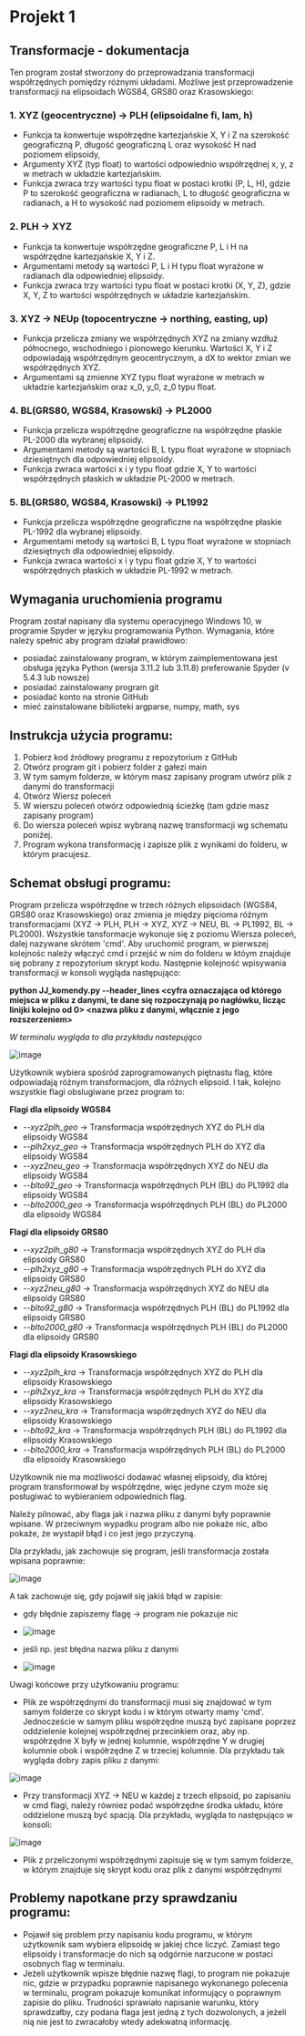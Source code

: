# Projekt 1

## Transformacje - dokumentacja

Ten program został stworzony do przeprowadzania transformacji współrzędnych pomiędzy różnymi układami. 
Możliwe jest przeprowadzenie transformacji na elipsoidach WGS84, GRS80 oraz Krasowskiego:

### 1. XYZ (geocentryczne) -> PLH (elipsoidalne fi, lam, h)
-  Funkcja ta konwertuje współrzędne kartezjańskie X, Y i Z na szerokość geograficzną P, długość geograficzną L oraz wysokość H nad poziomem elipsoidy,
- Argumenty XYZ (typ float) to wartości odpowiednio współrzędnej x, y, z w metrach w układzie kartezjańskim. 
- Funkcja zwraca trzy wartości typu float w postaci krotki (P, L, H), gdzie P to szerokość geograficzna w radianach, L to długość geograficzna w radianach, a H to wysokość nad poziomem elipsoidy w metrach.

### 2. PLH -> XYZ
- Funkcja ta konwertuje współrzędne geograficzne P, L i H na współrzędne kartezjańskie X, Y i Z. 
- Argumentami metody są wartości P, L i H typu float wyrażone w radianach dla odpowiedniej elipsoidy.
- Funkcja zwraca trzy wartości typu float w postaci krotki (X, Y, Z), gdzie X, Y, Z to wartości współrzędnych w układzie kartezjańskim.

### 3. XYZ -> NEUp (topocentryczne -> northing, easting, up)
- Funkcja przelicza zmiany we współrzędnych XYZ na zmiany wzdłuż północnego, wschodniego i pionowego kierunku. Wartości X, Y i Z odpowiadają współrzędnym geocentrycznym, a dX to wektor zmian we współrzędnych XYZ.
- Argumentami są zmienne XYZ typu float wyrażone w metrach w układzie kartezjańskim oraz x_0, y_0, z_0 typu float.

### 4. BL(GRS80, WGS84, Krasowski) -> PL2000
- Funkcja przelicza współrzędne geograficzne na współrzędne płaskie PL-2000 dla wybranej elipsoidy.
- Argumentami metody są wartości B, L typu float wyrażone w stopniach dziesiętnych dla odpowiedniej elipsoidy.
- Funkcja zwraca wartości x i y typu float gdzie X, Y to wartości współrzędnych płaskich w układzie PL-2000 w metrach.

### 5. BL(GRS80, WGS84, Krasowski) -> PL1992
- Funkcja przelicza współrzędne geograficzne na współrzędne płaskie PL-1992 dla wybranej elipsoidy.
- Argumentami metody są wartości B, L typu float wyrażone w stopniach dziesiętnych dla odpowiedniej elipsoidy.
- Funkcja zwraca wartości x i y typu float gdzie X, Y to wartości współrzędnych płaskich w układzie PL-1992 w metrach.

  
## Wymagania uruchomienia programu  
Program został napisany dla systemu operacyjnego Windows 10, w programie Spyder w języku programowania Python. Wymagania, które należy spełnić aby program działał prawidłowo:
- posiadać zainstalowany program, w którym zaimplementowana jest obsługa języka Python (wersja 3.11.2 lub 3.11.8) preferowanie Spyder (v 5.4.3 lub nowsze)
 - posiadać zainstalowany program git 
- posiadać konto na stronie GitHub
- mieć zainstalowane biblioteki argparse, numpy, math, sys

  

## Instrukcja użycia programu:
1.	Pobierz kod źródłowy programu z repozytorium z GitHub
2.	Otwórz program git i pobierz folder z gałezi main
3.	W tym samym folderze, w którym masz zapisany program utwórz plik z danymi do transformacji
4.	Otwórz Wiersz poleceń
5.	W wierszu poleceń otwórz odpowiednią ścieżkę (tam gdzie masz zapisany program)
6.	Do wiersza poleceń wpisz wybraną nazwę transformacji wg schematu poniżej.
7.	Program wykona transformację i zapisze plik z wynikami do folderu, w którym pracujesz.



## Schemat obsługi programu:

Program przelicza współrzędne w trzech różnych elipsoidach (WGS84, GRS80 oraz Krasowskiego) oraz zmienia je między pięcioma różnym transformacjami (XYZ -> PLH, PLH -> XYZ, XYZ -> NEU, BL -> PL1992, BL -> PL2000). Wszystkie tansformacje wykonuje się z poziomu Wiersza poleceń, dalej nazywane skrótem 'cmd'. Aby uruchomić program, w pierwszej kolejnośc należy włączyć cmd i przejść w nim do folderu w któym znajduje się pobrany z repozytorium skrypt kodu. Następnie kolejność wpisywania transformacji w konsoli wygląda następująco:


**python JJ_komendy.py --header_lines <cyfra oznaczająca od którego miejsca w pliku z danymi, te dane się rozpoczynają po nagłówku, licząc linijki kolejno od 0>  <flaga transformacji> <nazwa pliku z danymi, włącznie z jego rozszerzeniem>**


*W terminalu wygląda to dla przykładu nastepująco*

![image](https://github.com/JulaSobczyk/JJ_projekt_repository/assets/166397896/70362744-6c41-4e94-8cd6-279a7ab87deb)

Użytkownik wybiera spośród zaprogramowanych piętnastu flag, które odpowiadają różnym transformacjom, dla różnych elipsoid. I tak, kolejno wszystkie flagi obslugiwane przez program to:

**Flagi dla elipsoidy WGS84**
- *--xyz2plh_geo* -> Transformacja współrzędnych XYZ do PLH dla elipsoidy WGS84
- *--plh2xyz_geo* -> Transformacja współrzędnych PLH do XYZ dla elipsoidy WGS84
- *--xyz2neu_geo* -> Transformacja współrzędnych XYZ do NEU dla elipsoidy WGS84
- *--blto92_geo* -> Transformacja współrzędnych PLH (BL) do PL1992 dla elipsoidy WGS84
- *--blto2000_geo* -> Transformacja współrzędnych PLH (BL) do PL2000 dla elipsoidy WGS84

**Flagi dla elipsoidy GRS80** 
- *--xyz2plh_g80* -> Transformacja współrzędnych XYZ do PLH dla elipsoidy GRS80
- *--plh2xyz_g80* -> Transformacja współrzędnych PLH do XYZ dla elipsoidy GRS80
- *--xyz2neu_g80* -> Transformacja współrzędnych XYZ do NEU dla elipsoidy GRS80
- *--blto92_g80* -> Transformacja współrzędnych PLH (BL) do PL1992 dla elipsoidy GRS80
- *--blto2000_g80* -> Transformacja współrzędnych PLH (BL) do PL2000 dla elipsoidy GRS80

**Flagi dla elipsoidy Krasowskiego**
- *--xyz2plh_kra* -> Transformacja współrzędnych XYZ do PLH dla elipsoidy Krasowskiego
- *--plh2xyz_kra* -> Transformacja współrzędnych PLH do XYZ dla elipsoidy Krasowskiego
- *--xyz2neu_kra* -> Transformacja współrzędnych XYZ do NEU dla elipsoidy Krasowskiego
- *--blto92_kra* -> Transformacja współrzędnych PLH (BL) do PL1992 dla elipsoidy Krasowskiego
- *--blto2000_kra* -> Transformacja współrzędnych PLH (BL) do PL2000 dla elipsoidy Krasowskiego

Użytkownik nie ma możliwości dodawać własnej elipsoidy, dla której program transformował by współrzędne, więc jedyne czym może się posługiwać to wybieraniem odpowiednich flag. 

Należy pilnować, aby flaga jak i nazwa pliku z danymi były poprawnie wpisane. W przeciwnym wypadku program albo nie pokaże nic, albo pokaże, że wystapił błąd i co jest jego przyczyną.

Dla przykładu, jak zachowuje się program, jeśli transformacja została wpisana poprawnie:

![image](https://github.com/JulaSobczyk/JJ_projekt_repository/assets/166397896/4937dd3b-9462-439b-aa8a-922c1add3e8c)

A tak zachowuje się, gdy pojawił się jakiś błąd w zapisie:
- gdy błędnie zapiszemy flagę -> program nie pokazuje nic
- 
  ![image](https://github.com/JulaSobczyk/JJ_projekt_repository/assets/166397896/31640da8-af72-4b81-a2e1-1798b8928e64)

- jeśli np. jest błędna nazwa pliku z danymi
- 
  ![image](https://github.com/JulaSobczyk/JJ_projekt_repository/assets/166397896/633ab701-4df8-4d6c-8993-1f879689ed72)

Uwagi końcowe przy użytkowaniu programu:
- Plik ze współrzędnymi do transformacji musi się znajdować w tym samym folderze co skrypt kodu i w którym otwarty mamy 'cmd'. Jednoczeście w samym pliku współrzędne muszą być zapisane poprzez oddzielenie kolejnej współrzędnej przecinkiem oraz, aby np. współrzędne X były w jednej kolumnie, współrzędne Y w drugiej kolumnie obok i współrzędne Z w trzeciej kolumnie. Dla przykładu tak wygląda dobry zapis pliku z danymi:
  
![image](https://github.com/JulaSobczyk/JJ_projekt_repository/assets/166397896/efeb2dbd-f2a3-4e7a-9ea9-25b44a1eac31)

- Przy transformacji XYZ -> NEU w każdej z trzech elipsoid, po zapisaniu w cmd flagi, należy równiez podać współrzędne środka układu, które oddzielone muszą być spacją. Dla przykładu, wygląda to następująco w konsoli:

![image](https://github.com/JulaSobczyk/JJ_projekt_repository/assets/166397896/6fb0d8b7-1a2e-4856-a80c-ecb69e95f588)

- Plik z przeliczonymi współrzędnymi zapisuje się w tym samym folderze, w którym znajduje się skrypt kodu oraz plik z danymi współrzędnymi
  
## Problemy napotkane przy sprawdzaniu programu:
- Pojawił się problem przy napisaniu kodu programu, w którym użytkownik sam wybiera elipsoidę w jakiej chce liczyć. Zamiast tego elipsoidy i transformacje do nich są odgórnie narzucone w postaci osobnych flag w terminalu.
- Jeżeli użytkownik wpisze błędnie nazwę flagi, to program nie pokazuje nic, gdzie w przypadku poprawnie napisanego wykonanego polecenia w terminalu, program pokazuje komunikat informujący o poprawnym zapisie do pliku. Trudności sprawiało napisanie warunku, który sprawdzałby, czy podana flaga jest jedną z tych dozwolonych, a jeżeli nią nie jest to zwracałoby wtedy adekwatną informację.

